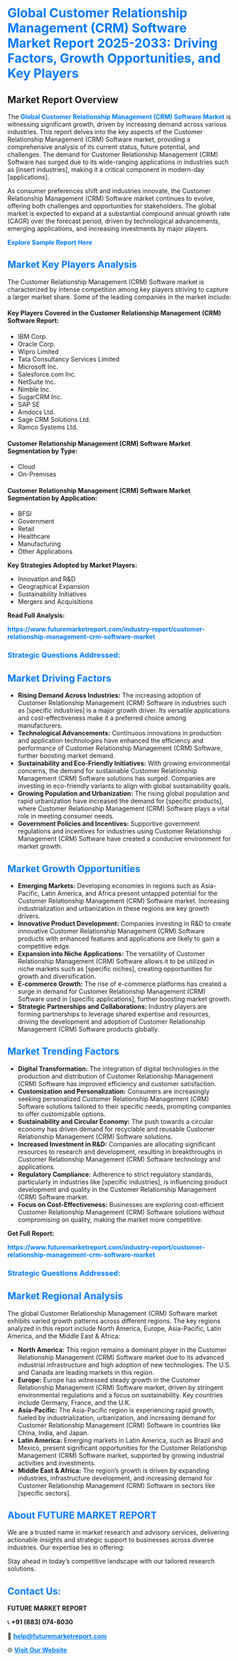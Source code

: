 <h1 style="color: #007BFF;">Global Customer Relationship Management (CRM) Software Market Report 2025-2033: Driving Factors, Growth Opportunities, and Key Players</h1>

<section id="overview">
<h2>Market Report Overview</h2>
<p>The <a href="https://www.futuremarketreport.com/industry-report/customer-relationship-management-crm-software-market" style="color: #007BFF; text-decoration: none;"><strong>Global Customer Relationship Management (CRM) Software Market</strong></a> is witnessing significant growth, driven by increasing demand across various industries. This report delves into the key aspects of the Customer Relationship Management (CRM) Software market, providing a comprehensive analysis of its current status, future potential, and challenges. The demand for Customer Relationship Management (CRM) Software has surged due to its wide-ranging applications in industries such as [insert industries], making it a critical component in modern-day [applications].</p>
<p>As consumer preferences shift and industries innovate, the Customer Relationship Management (CRM) Software market continues to evolve, offering both challenges and opportunities for stakeholders. The global market is expected to expand at a substantial compound annual growth rate (CAGR) over the forecast period, driven by technological advancements, emerging applications, and increasing investments by major players.</p>
</section>

<section id="overview">
<p><a href="https://www.futuremarketreport.com/request-sample/reportId=62693" style="color: #007BFF; text-decoration: none;"><strong>Explore Sample Report Here</strong></a></p>
</section>

<section id="key-players">
<h2 style="color: #007BFF;">Market Key Players Analysis</h2>
<p>The Customer Relationship Management (CRM) Software market is characterized by intense competition among key players striving to capture a larger market share. Some of the leading companies in the market include:</p>
<h4>Key Players Covered in the Customer Relationship Management (CRM) Software Report:</h4>
<ul><li>IBM Corp.</li><li>Oracle Corp.</li><li>Wipro Limited</li><li>Tata Consultancy Services Limited</li><li>Microsoft Inc.</li><li>Salesforce.com Inc.</li><li>NetSuite Inc.</li><li>Nimble Inc.</li><li>SugarCRM Inc.</li><li>SAP SE</li><li>Amdocs Ltd.</li><li>Sage CRM Solutions Ltd.</li><li>Ramco Systems Ltd.</li></ul>
<h4>Customer Relationship Management (CRM) Software Market Segmentation by Type:</h4>
<ul><li>Cloud</li><li>On-Premises</li></ul>

<h4>Customer Relationship Management (CRM) Software Market Segmentation by Application:</h4>
<ul><li>BFSI</li><li>Government</li><li>Retail</li><li>Healthcare</li><li>Manufacturing</li><li>Other Applications</li></ul>
<p><strong>Key Strategies Adopted by Market Players:</strong></p>
<ul>
<li>Innovation and R&D</li>
<li>Geographical Expansion</li>
<li>Sustainability Initiatives</li>
<li>Mergers and Acquisitions</li>
</ul>
</section>

<section>
<p><strong>Read Full Analysis: </strong></p><a href="https://www.futuremarketreport.com/industry-report/customer-relationship-management-crm-software-market" style="color: #007BFF; text-decoration: none;"><strong>https://www.futuremarketreport.com/industry-report/customer-relationship-management-crm-software-market</strong></a>
<h3 style="color: #007BFF;">Strategic Questions Addressed:</h3>
</section>

<section id="driving-factors">
<h2 style="color: #007BFF;">Market Driving Factors</h2>
<ul>
<li><strong>Rising Demand Across Industries:</strong> The increasing adoption of Customer Relationship Management (CRM) Software in industries such as [specific industries] is a major growth driver. Its versatile applications and cost-effectiveness make it a preferred choice among manufacturers.</li>
<li><strong>Technological Advancements:</strong> Continuous innovations in production and application technologies have enhanced the efficiency and performance of Customer Relationship Management (CRM) Software, further boosting market demand.</li>
<li><strong>Sustainability and Eco-Friendly Initiatives:</strong> With growing environmental concerns, the demand for sustainable Customer Relationship Management (CRM) Software solutions has surged. Companies are investing in eco-friendly variants to align with global sustainability goals.</li>
<li><strong>Growing Population and Urbanization:</strong> The rising global population and rapid urbanization have increased the demand for [specific products], where Customer Relationship Management (CRM) Software plays a vital role in meeting consumer needs.</li>
<li><strong>Government Policies and Incentives:</strong> Supportive government regulations and incentives for industries using Customer Relationship Management (CRM) Software have created a conducive environment for market growth.</li>
</ul>
</section>

<section id="growth-opportunities">
<h2 style="color: #007BFF;">Market Growth Opportunities</h2>
<ul>
<li><strong>Emerging Markets:</strong> Developing economies in regions such as Asia-Pacific, Latin America, and Africa present untapped potential for the Customer Relationship Management (CRM) Software market. Increasing industrialization and urbanization in these regions are key growth drivers.</li>
<li><strong>Innovative Product Development:</strong> Companies investing in R&D to create innovative Customer Relationship Management (CRM) Software products with enhanced features and applications are likely to gain a competitive edge.</li>
<li><strong>Expansion into Niche Applications:</strong> The versatility of Customer Relationship Management (CRM) Software allows it to be utilized in niche markets such as [specific niches], creating opportunities for growth and diversification.</li>
<li><strong>E-commerce Growth:</strong> The rise of e-commerce platforms has created a surge in demand for Customer Relationship Management (CRM) Software used in [specific applications], further boosting market growth.</li>
<li><strong>Strategic Partnerships and Collaborations:</strong> Industry players are forming partnerships to leverage shared expertise and resources, driving the development and adoption of Customer Relationship Management (CRM) Software products globally.</li>
</ul>
</section>

<section id="trending-factors">
<h2 style="color: #007BFF;">Market Trending Factors</h2>
<ul>
<li><strong>Digital Transformation:</strong> The integration of digital technologies in the production and distribution of Customer Relationship Management (CRM) Software has improved efficiency and customer satisfaction.</li>
<li><strong>Customization and Personalization:</strong> Consumers are increasingly seeking personalized Customer Relationship Management (CRM) Software solutions tailored to their specific needs, prompting companies to offer customizable options.</li>
<li><strong>Sustainability and Circular Economy:</strong> The push towards a circular economy has driven demand for recyclable and reusable Customer Relationship Management (CRM) Software solutions.</li>
<li><strong>Increased Investment in R&D:</strong> Companies are allocating significant resources to research and development, resulting in breakthroughs in Customer Relationship Management (CRM) Software technology and applications.</li>
<li><strong>Regulatory Compliance:</strong> Adherence to strict regulatory standards, particularly in industries like [specific industries], is influencing product development and quality in the Customer Relationship Management (CRM) Software market.</li>
<li><strong>Focus on Cost-Effectiveness:</strong> Businesses are exploring cost-efficient Customer Relationship Management (CRM) Software solutions without compromising on quality, making the market more competitive.</li>
</ul>
</section>

<section>
<p><strong>Get Full Report: </strong></p><a href="https://www.futuremarketreport.com/industry-report/customer-relationship-management-crm-software-market" style="color: #007BFF; text-decoration: none;"><strong>https://www.futuremarketreport.com/industry-report/customer-relationship-management-crm-software-market</strong></a>
<h3 style="color: #007BFF;">Strategic Questions Addressed:</h3>
</section>


<section id="regional-analysis">
<h2 style="color: #007BFF;">Market Regional Analysis</h2>
<p>The global Customer Relationship Management (CRM) Software market exhibits varied growth patterns across different regions. The key regions analyzed in this report include North America, Europe, Asia-Pacific, Latin America, and the Middle East & Africa:</p>
<ul>
<li><strong>North America:</strong> This region remains a dominant player in the Customer Relationship Management (CRM) Software market due to its advanced industrial infrastructure and high adoption of new technologies. The U.S. and Canada are leading markets in this region.</li>
<li><strong>Europe:</strong> Europe has witnessed steady growth in the Customer Relationship Management (CRM) Software market, driven by stringent environmental regulations and a focus on sustainability. Key countries include Germany, France, and the U.K.</li>
<li><strong>Asia-Pacific:</strong> The Asia-Pacific region is experiencing rapid growth, fueled by industrialization, urbanization, and increasing demand for Customer Relationship Management (CRM) Software in countries like China, India, and Japan.</li>
<li><strong>Latin America:</strong> Emerging markets in Latin America, such as Brazil and Mexico, present significant opportunities for the Customer Relationship Management (CRM) Software market, supported by growing industrial activities and investments.</li>
<li><strong>Middle East & Africa:</strong> The region’s growth is driven by expanding industries, infrastructure development, and increasing demand for Customer Relationship Management (CRM) Software in sectors like [specific sectors].</li>
</ul>
</section>

<footer>
<h2 style="color: #007BFF;">About FUTURE MARKET REPORT</h2>
<p>We are a trusted name in market research and advisory services, delivering actionable insights and strategic support to businesses across diverse industries. Our expertise lies in offering:</p>

<p>Stay ahead in today’s competitive landscape with our tailored research solutions.</p>

<h2 style="color: #007BFF;">Contact Us:</h2>
<p><strong>FUTURE MARKET REPORT</strong></p>
<p>📞 <strong>+91 (883) 074-8030</strong></p>
<p>📧 <strong><a href="mailto:help@futuremarketreport.com" style="color: #007BFF;">help@futuremarketreport.com</a></strong></p>
<p>🌐 <strong><a href="https://www.futuremarketreport.com/" style="color: #007BFF;">Visit Our Website</a></strong></p>
</footer>
